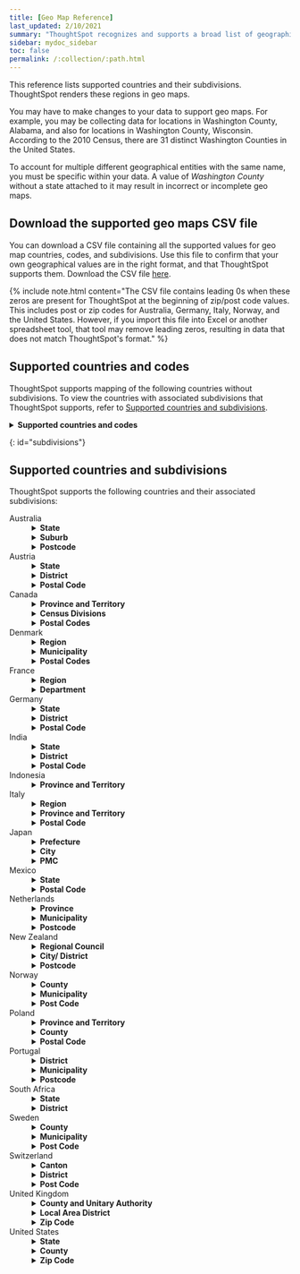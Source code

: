 ```yaml
---
title: [Geo Map Reference]
last_updated: 2/10/2021
summary: "ThoughtSpot recognizes and supports a broad list of geographic regions and their subdivisions."
sidebar: mydoc_sidebar
toc: false
permalink: /:collection/:path.html
---
```

This reference lists supported countries and their subdivisions. ThoughtSpot renders these regions in geo maps.

You may have to make changes to your data to support geo maps. For example, you may be collecting data for locations in Washington County, Alabama, and also for locations in Washington County, Wisconsin. According to the 2010 Census, there are 31 distinct Washington Counties in the United States.

To account for multiple different geographical entities with the same name, you must be specific within your data. A value of *Washington County* without a state attached to it may result in incorrect or incomplete geo maps.

## Download the supported geo maps CSV file
You can download a CSV file containing all the supported values for geo map countries, codes, and subdivisions. Use this file to confirm that your own geographical values are in the right format, and that ThoughtSpot supports them. Download the CSV file <a href="{{ site.baseurl }}/downloads/geomaps-supported-countries-codes-subdivisions-7.2-cloud.csv" download="geomaps-supported-countries-codes-subdivisions-7.2-cloud.csv" target="_blank">here</a>.

{% include note.html content="The CSV file contains leading 0s when these zeros are present for ThoughtSpot at the beginning of zip/post code values. This includes post or zip codes for Australia, Germany, Italy, Norway, and the United States. However, if you import this file into Excel or another spreadsheet tool, that tool may remove leading zeros, resulting in data that does not match ThoughtSpot's format." %}

## Supported countries and codes
ThoughtSpot supports mapping of the following countries without subdivisions. To view the countries with associated subdivisions that ThoughtSpot supports, refer to [Supported countries and subdivisions](#subdivisions).

<details><summary><strong>Supported countries and codes</strong></summary>
{% include content/geo/supported-countries-codes.md %}
</details>

{: id="subdivisions"}
## Supported countries and subdivisions
ThoughtSpot supports the following countries and their associated subdivisions:
<dl>
<dlentry>
<!--Since 5.2.0-->
<dt>Australia</dt>
<dd>
<details><summary><strong>State</strong></summary>
{% include content/geo/au-state.md %}
</details>
<details><summary><strong>Suburb</strong></summary>
{% include content/geo/au-suburb.md %}
</details>
<details><summary><strong>Postcode</strong></summary>
{% include content/geo/au-post-code.md %}
</details>
</dd>
</dlentry>

<!--Since 6.0.0-->
<dlentry>
<dt>Austria</dt>
<dd>
<details><summary><strong>State</strong></summary>
{% include content/geo/at-state.md %}
</details>
<details><summary><strong>District</strong></summary>
{% include content/geo/at-district.md %}
</details>
<details><summary><strong>Postal Code</strong></summary>
{% include content/geo/at-postal-code.md %}
</details>
</dd>
</dlentry>

<dlentry>
<dt>Canada</dt>
<dd>
<details>
<summary><strong>Province and Territory</strong></summary>
{% include content/geo/ca-province-territory.md %}
</details>
<details>
<summary><strong>Census Divisions</strong></summary>
{% include content/geo/ca-census-division.md %}
</details>
<details>
<summary><strong>Postal Codes</strong></summary>
{% include content/geo/ca-postal-code.md %}
</details>
</dd>
</dlentry>

<!--September Cloud-->
<dlentry>
<dt>Denmark</dt>
<dd>
<details>
<summary><strong>Region</strong></summary>
{% include content/geo/dk-region.md %}
</details>
<details>
<summary><strong>Municipality</strong></summary>
{% include content/geo/dk-municipality.md %}
</details>
<details>
<summary><strong>Postal Codes</strong></summary>
{% include content/geo/dk-postcode.md %}
</details>
</dd>
</dlentry>

<dlentry>
<dt>France</dt>
<dd>
<details><summary><strong>Region</strong></summary>
{% include content/geo/fr-region.md %}
</details>
<details><summary><strong>Department</strong></summary>
{% include content/geo/fr-department.md %}
</details>
</dd>
</dlentry>

<dlentry>
<dt>Germany</dt>
<dd>
<details><summary><strong>State</strong></summary>
{% include content/geo/de-state.md %}
</details>
<details><summary><strong>District</strong></summary>
{% include content/geo/de-district.md %}
</details>
<details><summary><strong>Postal Code</strong></summary>
{% include content/geo/de-postal-code.md %}
</details>
</dd>
</dlentry>

<dlentry>
<dt>India</dt>
<dd>
<details><summary><strong>State</strong></summary>
{% include content/geo/in-state.md %}
</details>
<details><summary><strong>District</strong></summary>
{% include content/geo/in-district.md %}
</details>
<details><summary><strong>Postal Code</strong></summary>
{% include content/geo/in-postcode.md %}
</details>
</dd>
</dlentry>

<dlentry>
<dt>Indonesia</dt>
<dd>
<details><summary><strong>Province and Territory</strong></summary>
{% include content/geo/id-province-territory.md %}
</details>
</dd>
</dlentry>

<!--Since 6.0.0-->
<dlentry>
<dt>Italy</dt>
<dd>
<details><summary><strong>Region</strong></summary>
{% include content/geo/it-region.md %}
</details>
<details><summary><strong>Province and Territory</strong></summary>
{% include content/geo/it-province-territory.md %}
</details>
<details><summary><strong>Postal Code</strong></summary>
{% include content/geo/it-postal-code.md %}
</details>
</dd>
</dlentry>

<!--Since 5.2.0-->
<dlentry>
<dt>Japan</dt>
<dd>
<details><summary><strong>Prefecture</strong></summary>
{% include content/geo/jp-prefecture.md %}
</details>
<details><summary><strong>City</strong></summary>
{% include content/geo/jp-city.md %}
</details>
<details><summary><strong>PMC</strong></summary>
{% include content/geo/jp-pmc.md %}
</details>
</dd>
</dlentry>

<dlentry>
<dt>Mexico</dt>
<dd>
<details><summary><strong>State</strong></summary>
{% include content/geo/mx-state.md %}
</details>
<details><summary><strong>Postal Code</strong></summary>
{% include content/geo/mx-postal-code.md %}
</details>
</dd>
</dlentry>

<dlentry>
<dt>Netherlands</dt>
<dd>
<details><summary><strong>Province</strong></summary>
{% include content/geo/nl-province.md %}
</details>
<details><summary><strong>Municipality</strong></summary>
{% include content/geo/nl-municipality.md %}
</details>
<details><summary><strong>Postcode</strong></summary>
{% include content/geo/nl-postcode.md %}
</details>
</dd>
</dlentry>

<dlentry>
<dt>New Zealand</dt>
<dd>
<details><summary><strong>Regional Council</strong></summary>
{% include content/geo/nz-regional-council.md %}
</details>
<details><summary><strong>City/ District</strong></summary>
{% include content/geo/nz-city-district.md %}
</details>
<details><summary><strong>Postcode</strong></summary>
{% include content/geo/nz-postcode.md %}
</details>
</dd>
</dlentry>

<!--Since 6.1.0-->
<dlentry>
<dt>Norway</dt>
<dd>
<details><summary><strong>County</strong></summary>
{% include content/geo/no-county.md %}
</details>
<details><summary><strong>Municipality</strong></summary>
{% include content/geo/no-municipality.md %}
</details>
<details><summary><strong>Post Code</strong></summary>
{% include content/geo/no-postcode.md %}
</details>
</dd>
</dlentry>

<!--Since 6.0.0-->
<dlentry>
<dt>Poland</dt>
<dd>
<details><summary><strong>Province and Territory</strong></summary>
{% include content/geo/pl-province-territory.md %}
</details>
<details><summary><strong>County</strong></summary>
{% include content/geo/pl-county.md %}
</details>
<details><summary><strong>Postal Code</strong></summary>
{% include content/geo/pl-postal-code.md %}
</details>
</dd>
</dlentry>

<dlentry>
<dt>Portugal</dt>
<dd>
<details><summary><strong>District</strong></summary>
{% include content/geo/pt-district.md %}
</details>
<details><summary><strong>Municipality</strong></summary>
{% include content/geo/pt-municipality.md %}
</details>
<details><summary><strong>Postcode</strong></summary>
{% include content/geo/pt-postcode.md %}
</details>
</dd>
</dlentry>

<dlentry>
<dt>South Africa</dt>
<dd>
<details><summary><strong>State</strong></summary>
{% include content/geo/za-state.md %}
</details>
<details><summary><strong>District</strong></summary>
{% include content/geo/za-district.md %}
</details>
</dd>
</dlentry>

<dlentry>
<dt>Sweden</dt>
<dd>
<details><summary><strong>County</strong></summary>
{% include content/geo/se-county.md %}
</details>
<details><summary><strong>Municipality</strong></summary>
{% include content/geo/se-municipality.md %}
</details>
<!-- Since 5.3.0 -->
<details><summary><strong>Post Code</strong></summary>
{% include content/geo/se-post-code.md %}
</details>
</dd>
</dlentry>

<dlentry>
<dt>Switzerland</dt>
<dd>
<details><summary><strong>Canton</strong></summary>
{% include content/geo/ch-canton.md %}
</details>
<details><summary><strong>District</strong></summary>
{% include content/geo/ch-district.md %}
</details>
<details><summary><strong>Post Code</strong></summary>
{% include content/geo/ch-postcode.md %}
</details>
</dd>
</dlentry>

<dlentry>
<dt>United Kingdom</dt>
<dd>
<details><summary><strong>County and Unitary Authority</strong></summary>
{% include content/geo/gb-county-unitary-authority.md %}
</details>
<details><summary><strong>Local Area District</strong></summary>
{% include content/geo/gb-local-area-district.md %}
</details>
<details><summary><strong>Zip Code</strong></summary>
{% include content/geo/gb-zip-code.md %}
</details>
</dd></dlentry>

<dlentry>
<dt>United States</dt>
<dd>
<details><summary><strong>State</strong></summary>
{% include content/geo/us-state.md %}
</details>
<details><summary><strong>County</strong></summary>
{% include content/geo/us-county.md %}
</details>
<details><summary><strong>Zip Code</strong></summary>
{% include content/geo/us-zip-code.md %}
</details>
</dd></dlentry>

</dl>

